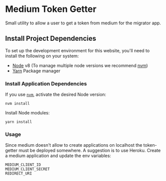 # Medium Token Getter

Small utility to allow a user to get a token from medium for the migrator app.

## Install Project Dependencies
To set up the development environment for this website, you'll need to install the following on your system:

- [Node](http://nodejs.org/) v8 (To manage multiple node versions we recommend [nvm](https://github.com/creationix/nvm))
- [Yarn](https://yarnpkg.com/) Package manager

### Install Application Dependencies

If you use [`nvm`](https://github.com/creationix/nvm), activate the desired Node version:

```
nvm install
```

Install Node modules:

```
yarn install
```

### Usage
Since medium doesn't allow to create applications on localhost the token-getter must be deployed somewhere.
A suggestion is to use Heroku. Create a medium application and update the env variables:
```
MEDIUM_CLIENT_ID
MEDIUM_CLIENT_SECRET
REDIRECT_URI
```
